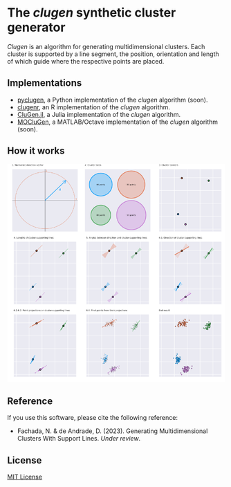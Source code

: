 # The *clugen* synthetic cluster generator

*Clugen* is an algorithm for generating multidimensional clusters. Each
cluster is supported by a line segment, the position, orientation and
length of which guide where the respective points are placed.

## Implementations

* [pyclugen](https://github.com/clugen/pyclugen), a Python implementation of
  the *clugen* algorithm (soon).
* [clugenr](https://github.com/clugen/clugenr), an R implementation of the
  *clugen* algorithm.
* [CluGen.jl](https://github.com/clugen/CluGen.jl), a Julia implementation of
  the *clugen* algorithm.
* [MOCluGen](https://github.com/clugen/MOCluGen), a MATLAB/Octave implementation
  of the *clugen* algorithm (soon).

## How it works

![Story](https://github.com/clugen/.github/blob/main/images/algorithm.png?raw=true)

## Reference

If you use this software, please cite the following reference:

* Fachada, N. & de Andrade, D. (2023). Generating Multidimensional Clusters With
  Support Lines. *Under review*.

## License

[MIT License](LICENSE)
